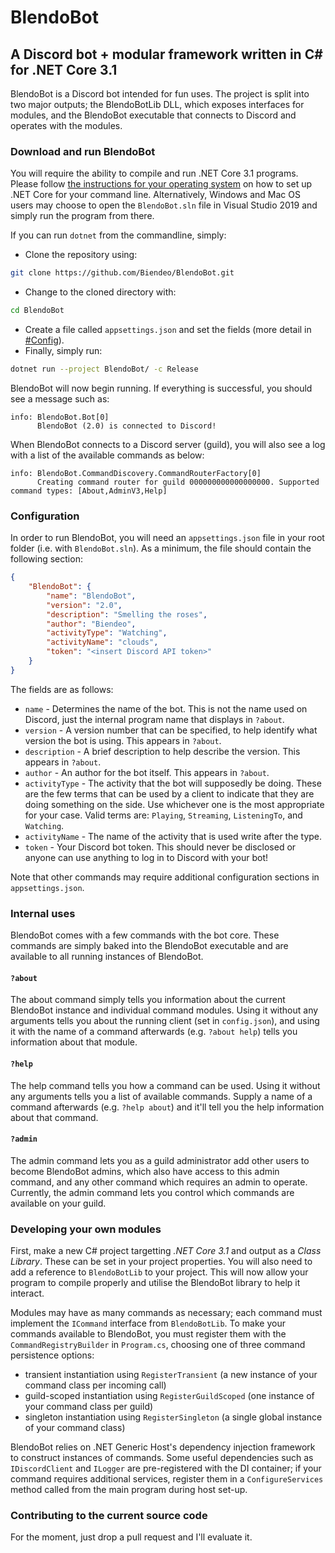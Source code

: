 # BlendoBot

## A Discord bot + modular framework written in C# for .NET Core 3.1

BlendoBot is a Discord bot intended for fun uses. The project is split into two major outputs; the BlendoBotLib DLL, which exposes interfaces for modules, and the BlendoBot executable that connects to Discord and operates with the modules.

### Download and run BlendoBot

You will require the ability to compile and run .NET Core 3.1 programs. Please follow [the instructions for your operating system](https://dotnet.microsoft.com/download/dotnet-core/3.1) on how to set up .NET Core for your command line. Alternatively, Windows and Mac OS users may choose to open the `BlendoBot.sln` file in Visual Studio 2019 and simply run the program from there.

If you can run `dotnet` from the commandline, simply:

- Clone the repository using:

```sh
git clone https://github.com/Biendeo/BlendoBot.git
```

- Change to the cloned directory with:

```sh
cd BlendoBot
```

- Create a file called `appsettings.json` and set the fields (more detail in [#Config](###Config)).
- Finally, simply run:

```sh
dotnet run --project BlendoBot/ -c Release
```

BlendoBot will now begin running. If everything is successful, you should see a message such as:

```log
info: BlendoBot.Bot[0]
      BlendoBot (2.0) is connected to Discord!
```

When BlendoBot connects to a Discord server (guild), you will also see a log with a list of the available commands as below:

```log
info: BlendoBot.CommandDiscovery.CommandRouterFactory[0]
      Creating command router for guild 000000000000000000. Supported command types: [About,AdminV3,Help]
```

### Configuration

In order to run BlendoBot, you will need an `appsettings.json` file in your root folder (i.e. with `BlendoBot.sln`). As a minimum, the file should contain the following section:

```json
{
    "BlendoBot": {
        "name": "BlendoBot",
        "version": "2.0",
        "description": "Smelling the roses",
        "author": "Biendeo",
        "activityType": "Watching",
        "activityName": "clouds",
        "token": "<insert Discord API token>"
    }
}
```

The fields are as follows:

- `name` - Determines the name of the bot. This is not the name used on Discord, just the internal program name that displays in `?about`.
- `version` - A version number that can be specified, to help identify what version the bot is using. This appears in `?about`.
- `description` - A brief description to help describe the version. This appears in `?about`.
- `author` - An author for the bot itself. This appears in `?about`.
- `activityType` - The activity that the bot will supposedly be doing. These are the few terms that can be used by a client to indicate that they are doing something on the side. Use whichever one is the most appropriate for your case. Valid terms are: `Playing`, `Streaming`, `ListeningTo`, and `Watching`.
- `activityName` - The name of the activity that is used write after the type.
- `token` - Your Discord bot token. This should never be disclosed or anyone can use anything to log in to Discord with your bot!

Note that other commands may require additional configuration sections in `appsettings.json`.

### Internal uses

BlendoBot comes with a few commands with the bot core. These commands are simply baked into the BlendoBot executable and are available to all running instances of BlendoBot.

#### `?about`

The about command simply tells you information about the current BlendoBot instance and individual command modules. Using it without any arguments tells you about the running client (set in `config.json`), and using it with the name of a command afterwards (e.g. `?about help`) tells you information about that module.

#### `?help`

The help command tells you how a command can be used. Using it without any arguments tells you a list of available commands. Supply a name of a command afterwards (e.g. `?help about`) and it'll tell you the help information about that command.

#### `?admin`

The admin command lets you as a guild administrator add other users to become BlendoBot admins, which also have access to this admin command, and any other command which requires an admin to operate. Currently, the admin command lets you control which commands are available on your guild.

### Developing your own modules

First, make a new C# project targetting *.NET Core 3.1* and output as a *Class Library*. These can be set in your project properties. You will also need to add a reference to `BlendoBotLib` to your project. This will now allow your program to compile properly and utilise the BlendoBot library to help it interact.

Modules may have as many commands as necessary; each command must implement the `ICommand` interface from `BlendoBotLib`. To make your commands available to BlendoBot, you must register them with the `CommandRegistryBuilder` in `Program.cs`, choosing one of three command persistence options:

- transient instantiation using `RegisterTransient` (a new instance of your command class per incoming call)
- guild-scoped instantiation using `RegisterGuildScoped` (one instance of your command class per guild)
- singleton instantiation using `RegisterSingleton` (a single global instance of your command class)

BlendoBot relies on .NET Generic Host's dependency injection framework to construct instances of commands. Some useful dependencies such as `IDiscordClient` and `ILogger` are pre-registered with the DI container; if your command requires additional services, register them in a `ConfigureServices` method called from the main program during host set-up.

### Contributing to the current source code

For the moment, just drop a pull request and I'll evaluate it.
